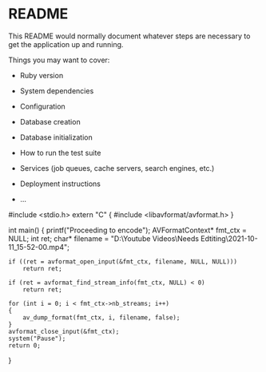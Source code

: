 # README

This README would normally document whatever steps are necessary to get the
application up and running.

Things you may want to cover:

* Ruby version

* System dependencies

* Configuration

* Database creation

* Database initialization

* How to run the test suite

* Services (job queues, cache servers, search engines, etc.)

* Deployment instructions

* ...

#include <stdio.h>
extern "C"
{
#include <libavformat/avformat.h>
}

int main()
{
printf("Proceeding to encode");
AVFormatContext* fmt_ctx = NULL;
int ret;
char* filename = "D:\\Youtube Videos\\Needs Edtiting\\2021-10-11_15-52-00.mp4";


	if ((ret = avformat_open_input(&fmt_ctx, filename, NULL, NULL)))
		return ret;

	if (ret = avformat_find_stream_info(fmt_ctx, NULL) < 0)
		return ret;
	
	for (int i = 0; i < fmt_ctx->nb_streams; i++)
	{
		av_dump_format(fmt_ctx, i, filename, false);
	}
	avformat_close_input(&fmt_ctx);
	system("Pause");
	return 0;
}

